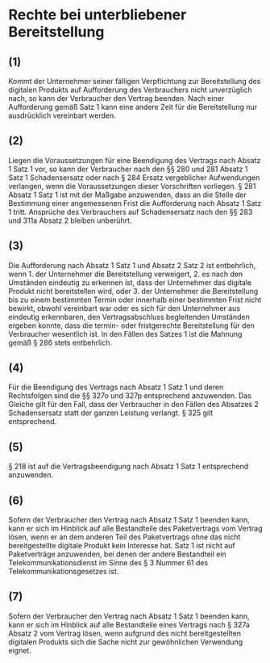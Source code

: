 # Rechte bei unterbliebener Bereitstellung



## (1)

 Kommt der Unternehmer seiner fälligen Verpflichtung zur Bereitstellung des digitalen Produkts auf Aufforderung des Verbrauchers nicht unverzüglich nach, so kann der Verbraucher den Vertrag beenden. Nach einer Aufforderung gemäß Satz 1 kann eine andere Zeit für die Bereitstellung nur ausdrücklich vereinbart werden.

## (2)

 Liegen die Voraussetzungen für eine Beendigung des Vertrags nach Absatz 1 Satz 1 vor, so kann der Verbraucher nach den §§ 280 und 281 Absatz 1 Satz 1 Schadensersatz oder nach § 284 Ersatz vergeblicher Aufwendungen verlangen, wenn die Voraussetzungen dieser Vorschriften vorliegen. § 281 Absatz 1 Satz 1 ist mit der Maßgabe anzuwenden, dass an die Stelle der Bestimmung einer angemessenen Frist die Aufforderung nach Absatz 1 Satz 1 tritt. Ansprüche des Verbrauchers auf Schadensersatz nach den §§ 283 und 311a Absatz 2 bleiben unberührt.

## (3)

 Die Aufforderung nach Absatz 1 Satz 1 und Absatz 2 Satz 2 ist entbehrlich, wenn  1.
 der Unternehmer die Bereitstellung verweigert,
 2.
 es nach den Umständen eindeutig zu erkennen ist, dass der Unternehmer das digitale Produkt nicht bereitstellen wird, oder
 3.
 der Unternehmer die Bereitstellung bis zu einem bestimmten Termin oder innerhalb einer bestimmten Frist nicht bewirkt, obwohl vereinbart war oder es sich für den Unternehmer aus eindeutig erkennbaren, den Vertragsabschluss begleitenden Umständen ergeben konnte, dass die termin- oder fristgerechte Bereitstellung für den Verbraucher wesentlich ist.
In den Fällen des Satzes 1 ist die Mahnung gemäß § 286 stets entbehrlich.

## (4)

 Für die Beendigung des Vertrags nach Absatz 1 Satz 1 und deren Rechtsfolgen sind die §§ 327o und 327p entsprechend anzuwenden. Das Gleiche gilt für den Fall, dass der Verbraucher in den Fällen des Absatzes 2 Schadensersatz statt der ganzen Leistung verlangt. § 325 gilt entsprechend.

## (5)

 § 218 ist auf die Vertragsbeendigung nach Absatz 1 Satz 1 entsprechend anzuwenden.

## (6)

 Sofern der Verbraucher den Vertrag nach Absatz 1 Satz 1 beenden kann, kann er sich im Hinblick auf alle Bestandteile des Paketvertrags vom Vertrag lösen, wenn er an dem anderen Teil des Paketvertrags ohne das nicht bereitgestellte digitale Produkt kein Interesse hat. Satz 1 ist nicht auf Paketverträge anzuwenden, bei denen der andere Bestandteil ein Telekommunikationsdienst im Sinne des § 3 Nummer 61 des Telekommunikationsgesetzes ist.

## (7)

 Sofern der Verbraucher den Vertrag nach Absatz 1 Satz 1 beenden kann, kann er sich im Hinblick auf alle Bestandteile eines Vertrags nach § 327a Absatz 2 vom Vertrag lösen, wenn aufgrund des nicht bereitgestellten digitalen Produkts sich die Sache nicht zur gewöhnlichen Verwendung eignet. 

